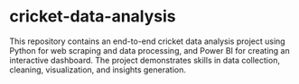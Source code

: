 # cricket-data-analysis
This repository contains an end-to-end cricket data analysis project using Python for web scraping and data processing, and Power BI for creating an interactive dashboard. The project demonstrates skills in data collection, cleaning, visualization, and insights generation.
